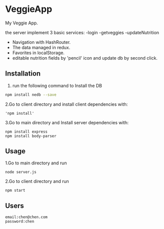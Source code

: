 # VeggieApp 

My Veggie App.

the server implement 3 basic services:
-login
-getveggies
-updateNutrition

 - Navigation with HashRouter.
 - The data managed in redux.
 - Favorites in localStorage.
 - editable nutrition fields by 'pencil' icon and update db by second click.


## Installation

1. run the following command to Install the DB
```bash
npm install nedb --save
```
2.Go to client directory and install client dependencies with:
```
'npm install'
```
3.Go to main directory and Install server dependencies with:
```
npm install express
npm install body-parser
```
## Usage
1.Go to main directory and run
```
node server.js
```
2.Go to client directory and run
```
npm start
```
## Users
```
email:chen@chen.com
password:chen
```




